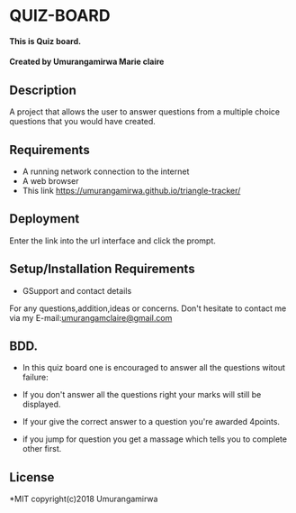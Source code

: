 # QUIZ-BOARD
#### This is Quiz board.

#### Created by **Umurangamirwa Marie claire**

## Description
A project that allows the user to answer questions from a multiple choice questions that you would have created.

## Requirements

- A running network connection to the internet
- A web browser
- This link  https://umurangamirwa.github.io/triangle-tracker/
## Deployment

Enter the link into the url interface and click the prompt.

## Setup/Installation Requirements

* GSupport and contact details

For any questions,addition,ideas or concerns. Don't hesitate to contact me via my E-mail:umurangamclaire@gmail.com

## BDD.
* In this quiz board one is encouraged to answer all the questions witout failure:

* If you don't answer all the questions right your marks will still be displayed.
* If your give the correct answer to a question you're awarded 4points.
* if you jump for question you get a massage which tells you to complete other first.
   
## License
*MIT 
copyright(c)2018 Umurangamirwa



   

